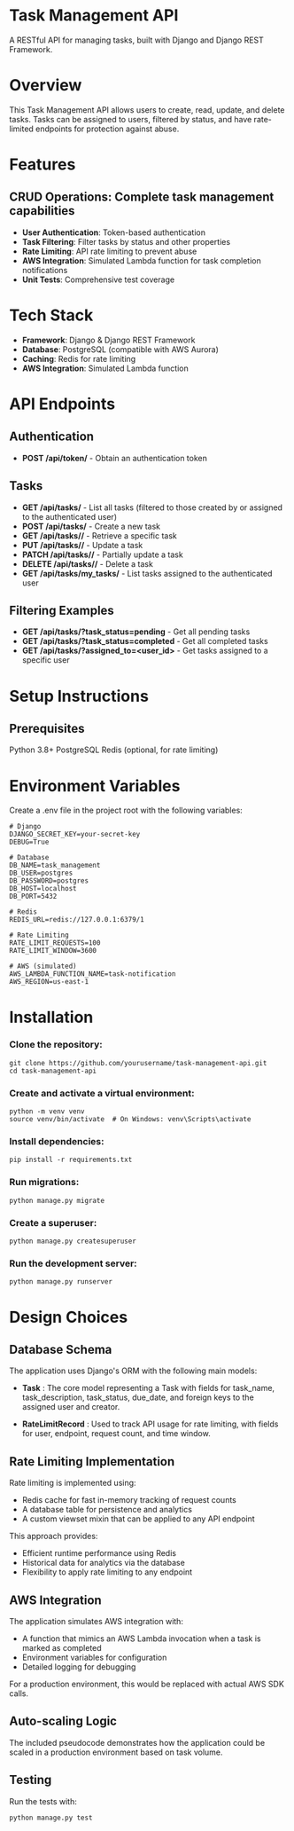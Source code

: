 # Task Management API

A RESTful API for managing tasks, built with Django and Django REST Framework.

# Overview
This Task Management API allows users to create, read, update, and delete tasks. Tasks can be assigned to users, filtered by status, and have rate-limited endpoints for protection against abuse.

# Features

## CRUD Operations: Complete task management capabilities
- **User Authentication**: Token-based authentication
- **Task Filtering**: Filter tasks by status and other properties
- **Rate Limiting**: API rate limiting to prevent abuse
- **AWS Integration**: Simulated Lambda function for task completion notifications
- **Unit Tests**: Comprehensive test coverage

# Tech Stack

- **Framework**: Django & Django REST Framework
- **Database**: PostgreSQL (compatible with AWS Aurora)
- **Caching**: Redis for rate limiting
- **AWS Integration**: Simulated Lambda function

# API Endpoints

## Authentication

- **POST /api/token/** - Obtain an authentication token

## Tasks

- **GET /api/tasks/** - List all tasks (filtered to those created by or assigned to the authenticated user)
- **POST /api/tasks/** - Create a new task
- **GET /api/tasks/<id>/** - Retrieve a specific task
- **PUT /api/tasks/<id>/** - Update a task
- **PATCH /api/tasks/<id>/** - Partially update a task
- **DELETE /api/tasks/<id>/** - Delete a task
- **GET /api/tasks/my_tasks/** - List tasks assigned to the authenticated user

## Filtering Examples

- **GET /api/tasks/?task_status=pending** - Get all pending tasks
- **GET /api/tasks/?task_status=completed** - Get all completed tasks
- **GET /api/tasks/?assigned_to=<user_id>** - Get tasks assigned to a specific user

# Setup Instructions
## Prerequisites

Python 3.8+
PostgreSQL
Redis (optional, for rate limiting)

# Environment Variables
Create a .env file in the project root with the following variables:

```
# Django
DJANGO_SECRET_KEY=your-secret-key
DEBUG=True

# Database
DB_NAME=task_management
DB_USER=postgres
DB_PASSWORD=postgres
DB_HOST=localhost
DB_PORT=5432

# Redis
REDIS_URL=redis://127.0.0.1:6379/1

# Rate Limiting
RATE_LIMIT_REQUESTS=100
RATE_LIMIT_WINDOW=3600

# AWS (simulated)
AWS_LAMBDA_FUNCTION_NAME=task-notification
AWS_REGION=us-east-1

```

# Installation

### Clone the repository:

```
git clone https://github.com/yourusername/task-management-api.git
cd task-management-api

```

### Create and activate a virtual environment:

```
python -m venv venv
source venv/bin/activate  # On Windows: venv\Scripts\activate

```

### Install dependencies:

```
pip install -r requirements.txt

```

### Run migrations:

```
python manage.py migrate

```

### Create a superuser:

```
python manage.py createsuperuser

```

### Run the development server:

```
python manage.py runserver

```

# Design Choices

## Database Schema

The application uses Django's ORM with the following main models:
- **Task** : The core model representing a Task with fields for task_name, task_description, task_status, due_date, and foreign keys to the assigned user and creator.

- **RateLimitRecord** : Used to track API usage for rate limiting, with fields for user, endpoint, request count, and time window.

## Rate Limiting Implementation

Rate limiting is implemented using:

- Redis cache for fast in-memory tracking of request counts
- A database table for persistence and analytics
- A custom viewset mixin that can be applied to any API endpoint

This approach provides:

-    Efficient runtime performance using Redis
-    Historical data for analytics via the database
-    Flexibility to apply rate limiting to any endpoint

## AWS Integration

The application simulates AWS integration with:

- A function that mimics an AWS Lambda invocation when a task is marked as completed
- Environment variables for configuration
- Detailed logging for debugging

For a production environment, this would be replaced with actual AWS SDK calls.

## Auto-scaling Logic

The included pseudocode demonstrates how the application could be scaled in a production environment based on task volume.

## Testing

Run the tests with:

```
python manage.py test

```
